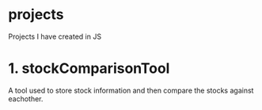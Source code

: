 # projects
Projects I have created in JS

# 1. stockComparisonTool
  A tool used to store stock information and then compare the stocks against eachother.
